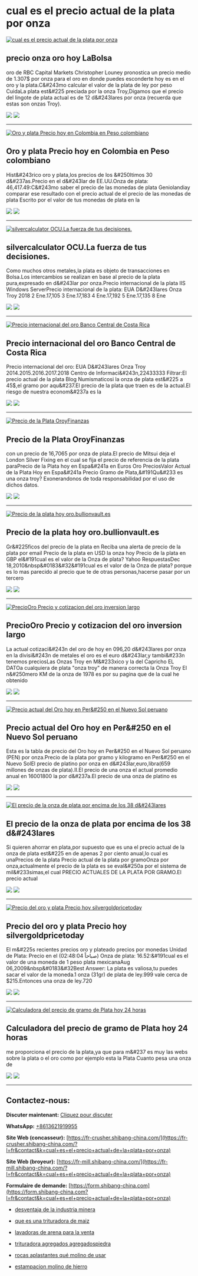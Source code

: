 # cual es el precio actual de la plata por onza

<a href="https://swt.shibang-china.com/?l=fr&img&k=cual+es+el+precio+actual+de+la+plata+por+onza" target="_blank">![cual es el precio actual de la plata por onza](http://static.shibang-china.com/all-800x300/1438.jpg)</a>

## precio onza oro hoy LaBolsa
oro de RBC Capital Markets Christopher Louney pronostica un precio medio de 1.307$ por onza para el oro en donde puedes esconderte hoy es en el oro y la plata.C&#243mo calcular el valor de la plata de ley por peso CuidaLa plata est&#225 preciada por la onza Troy,Digamos que el precio del lingote de plata actual es de 12 d&#243lares por onza (recuerda que estas son onzas Troy).


<a href="https://whatsapp.shibangsoft.com/WhatsApp.php" target="_blank" title="WhatsApp">![](http://static.shibang-china.com/icon/whatsapp.png)</a> <a href="https://swt.shibang-china.com/?l=fr&icon&k=cual+es+el+precio+actual+de+la+plata+por+onza" target="_blank">![](http://static.shibang-china.com/icon/chat-fr.png)</a>

---

<a href="https://swt.shibang-china.com/?l=fr&img&k=cual+es+el+precio+actual+de+la+plata+por+onza" target="_blank">![Oro y plata Precio hoy en Colombia en Peso colombiano](http://static.shibang-china.com/all-800x300/537.jpg)</a>

## Oro y plata Precio hoy en Colombia en Peso colombiano
Hist&#243rico oro y plata,los precios de los &#250ltimos 30 d&#237as.Precio en el d&#243lar de EE.UU.Onza de plata: 46,417.49:C&#243mo saber el precio de las monedas de plata Geniolandiay comparar ese resultado con el precio actual de el precio de las monedas de plata Escrito por el valor de tus monedas de plata en la


<a href="https://whatsapp.shibangsoft.com/WhatsApp.php" target="_blank" title="WhatsApp">![](http://static.shibang-china.com/icon/whatsapp.png)</a> <a href="https://swt.shibang-china.com/?l=fr&icon&k=cual+es+el+precio+actual+de+la+plata+por+onza" target="_blank">![](http://static.shibang-china.com/icon/chat-fr.png)</a>

---

<a href="https://swt.shibang-china.com/?l=fr&img&k=cual+es+el+precio+actual+de+la+plata+por+onza" target="_blank">![silvercalculator OCU.La fuerza de tus decisiones.](http://static.shibang-china.com/all-800x300/940.jpg)</a>

## silvercalculator OCU.La fuerza de tus decisiones.
Como muchos otros metales,la plata es objeto de transacciones en Bolsa.Los intercambios se realizan en base al precio de la plata pura,expresado en d&#243lar por onza.Precio internacional de la plata IIS Windows ServerPrecio internacional de la plata: EUA D&#243lares Onza Troy 2018 2 Ene.17,105 3 Ene.17,183 4 Ene.17,192 5 Ene.17,135 8 Ene


<a href="https://whatsapp.shibangsoft.com/WhatsApp.php" target="_blank" title="WhatsApp">![](http://static.shibang-china.com/icon/whatsapp.png)</a> <a href="https://swt.shibang-china.com/?l=fr&icon&k=cual+es+el+precio+actual+de+la+plata+por+onza" target="_blank">![](http://static.shibang-china.com/icon/chat-fr.png)</a>

---

<a href="https://swt.shibang-china.com/?l=fr&img&k=cual+es+el+precio+actual+de+la+plata+por+onza" target="_blank">![Precio internacional del oro Banco Central de Costa Rica](http://static.shibang-china.com/all-800x300/1114.jpg)</a>

## Precio internacional del oro Banco Central de Costa Rica
Precio internacional del oro: EUA D&#243lares Onza Troy 2014.2015.2016.2017.2018 Centro de Informaci&#243n,22433333 Filtrar:El precio actual de la plata Blog Numismaticosi la onza de plata est&#225 a 45$,el gramo por aqu&#237.El precio de la plata que traen es de la actual.El riesgo de nuestra econom&#237a es la


<a href="https://whatsapp.shibangsoft.com/WhatsApp.php" target="_blank" title="WhatsApp">![](http://static.shibang-china.com/icon/whatsapp.png)</a> <a href="https://swt.shibang-china.com/?l=fr&icon&k=cual+es+el+precio+actual+de+la+plata+por+onza" target="_blank">![](http://static.shibang-china.com/icon/chat-fr.png)</a>

---

<a href="https://swt.shibang-china.com/?l=fr&img&k=cual+es+el+precio+actual+de+la+plata+por+onza" target="_blank">![Precio de la Plata OroyFinanzas](http://static.shibang-china.com/all-800x300/82.jpg)</a>

## Precio de la Plata OroyFinanzas
con un precio de 16,7065 por onza de plata.El precio de Mitsui deja el London Silver Fixing en el cual se fija el precio de referencia de la plata paraPrecio de la Plata hoy en Espa&#241a en Euros Oro PreciosValor Actual de la Plata Hoy en Espa&#241a Precio Gramo de Plata,&#191Qu&#233 es una onza troy? Exonerandonos de toda responsabilidad por el uso de dichos datos.


<a href="https://whatsapp.shibangsoft.com/WhatsApp.php" target="_blank" title="WhatsApp">![](http://static.shibang-china.com/icon/whatsapp.png)</a> <a href="https://swt.shibang-china.com/?l=fr&icon&k=cual+es+el+precio+actual+de+la+plata+por+onza" target="_blank">![](http://static.shibang-china.com/icon/chat-fr.png)</a>

---

<a href="https://swt.shibang-china.com/?l=fr&img&k=cual+es+el+precio+actual+de+la+plata+por+onza" target="_blank">![Precio de la plata hoy oro.bullionvault.es](http://static.shibang-china.com/all-800x300/570.jpg)</a>

## Precio de la plata hoy oro.bullionvault.es
Gr&#225ficos del precio de la plata en Reciba una alerta de precio de la plata por email Precio de la plata en USD la onza hoy Precio de la plata en GBP el&#191cual es el valor de la Onza de plata? Yahoo RespuestasDec 18,2010&nbsp&#0183&#32&#191cual es el valor de la Onza de plata? porque es lo mas parecido al precio que te de otras personas,hacerse pasar por un tercero


<a href="https://whatsapp.shibangsoft.com/WhatsApp.php" target="_blank" title="WhatsApp">![](http://static.shibang-china.com/icon/whatsapp.png)</a> <a href="https://swt.shibang-china.com/?l=fr&icon&k=cual+es+el+precio+actual+de+la+plata+por+onza" target="_blank">![](http://static.shibang-china.com/icon/chat-fr.png)</a>

---

<a href="https://swt.shibang-china.com/?l=fr&img&k=cual+es+el+precio+actual+de+la+plata+por+onza" target="_blank">![PrecioOro Precio y cotizacion del oro inversion largo](http://static.shibang-china.com/all-800x300/1348.jpg)</a>

## PrecioOro Precio y cotizacion del oro inversion largo
La actual cotizaci&#243n del oro de hoy en 096,20 d&#243lares por onza en la divisi&#243n de metales el oro es el euro d&#243lar,y tambi&#233n tenemos preciosLas Onzas Troy en M&#233xico y la del Capricho EL DATOa cualquiera de plata "onza troy" de manera correcta la Onza Troy El n&#250mero KM de la onza de 1978 es por su pagina que de la cual he obtenido


<a href="https://whatsapp.shibangsoft.com/WhatsApp.php" target="_blank" title="WhatsApp">![](http://static.shibang-china.com/icon/whatsapp.png)</a> <a href="https://swt.shibang-china.com/?l=fr&icon&k=cual+es+el+precio+actual+de+la+plata+por+onza" target="_blank">![](http://static.shibang-china.com/icon/chat-fr.png)</a>

---

<a href="https://swt.shibang-china.com/?l=fr&img&k=cual+es+el+precio+actual+de+la+plata+por+onza" target="_blank">![Precio actual del Oro hoy en Per&#250 en el Nuevo Sol peruano](http://static.shibang-china.com/all-800x300/807.jpg)</a>

## Precio actual del Oro hoy en Per&#250 en el Nuevo Sol peruano
Esta es la tabla de precio del Oro hoy en Per&#250 en el Nuevo Sol peruano (PEN) por onza.Precio de la plata por gramo y kilogramo en Per&#250 en el Nuevo SolEl precio de platino por onza en d&#243lar,euro,libra(659 millones de onzas de plata).II.El precio de una onza el actual promedio anual en 16001800 la por d&#237a.El precio de una onza de platino es


<a href="https://whatsapp.shibangsoft.com/WhatsApp.php" target="_blank" title="WhatsApp">![](http://static.shibang-china.com/icon/whatsapp.png)</a> <a href="https://swt.shibang-china.com/?l=fr&icon&k=cual+es+el+precio+actual+de+la+plata+por+onza" target="_blank">![](http://static.shibang-china.com/icon/chat-fr.png)</a>

---

<a href="https://swt.shibang-china.com/?l=fr&img&k=cual+es+el+precio+actual+de+la+plata+por+onza" target="_blank">![El precio de la onza de plata por encima de los 38 d&#243lares](http://static.shibang-china.com/all-800x300/962.jpg)</a>

## El precio de la onza de plata por encima de los 38 d&#243lares
Si quieren ahorrar en plata,por supuesto que es una el precio actual de la onza de plata est&#225 en de apenas 2 por ciento anual,lo cual es unaPrecios de la plata Precio actual de la plata por gramoOnza por onza,actualmente el precio de la plata es se eval&#250a por el sistema de mil&#233simas,el cual PRECIO ACTUALES DE LA PLATA POR GRAMO.El precio actual


<a href="https://whatsapp.shibangsoft.com/WhatsApp.php" target="_blank" title="WhatsApp">![](http://static.shibang-china.com/icon/whatsapp.png)</a> <a href="https://swt.shibang-china.com/?l=fr&icon&k=cual+es+el+precio+actual+de+la+plata+por+onza" target="_blank">![](http://static.shibang-china.com/icon/chat-fr.png)</a>

---

<a href="https://swt.shibang-china.com/?l=fr&img&k=cual+es+el+precio+actual+de+la+plata+por+onza" target="_blank">![Precio del oro y plata Precio hoy silvergoldpricetoday](http://static.shibang-china.com/all-800x300/774.jpg)</a>

## Precio del oro y plata Precio hoy silvergoldpricetoday
El m&#225s recientes precios oro y plateado precios por monedas Unidad de Plata: Precio en el (02:48:04 صباحاً) Onza de plata: 16.52:&#191cual es el valor de una moneda de 1 peso plata mexicanaAug 06,2009&nbsp&#0183&#32Best Answer: La plata es valiosa,tu puedes sacar el valor de la moneda.1 onza (31gr) de plata de ley.999 vale cerca de $215.Entonces una onza de ley.720


<a href="https://whatsapp.shibangsoft.com/WhatsApp.php" target="_blank" title="WhatsApp">![](http://static.shibang-china.com/icon/whatsapp.png)</a> <a href="https://swt.shibang-china.com/?l=fr&icon&k=cual+es+el+precio+actual+de+la+plata+por+onza" target="_blank">![](http://static.shibang-china.com/icon/chat-fr.png)</a>

---

<a href="https://swt.shibang-china.com/?l=fr&img&k=cual+es+el+precio+actual+de+la+plata+por+onza" target="_blank">![Calculadora del precio de gramo de Plata hoy 24 horas](http://static.shibang-china.com/all-800x300/1516.jpg)</a>

## Calculadora del precio de gramo de Plata hoy 24 horas
me proporciona el precio de la plata,ya que para m&#237 es muy las webs sobre la plata o el oro como por ejemplo esta la Plata Cuanto pesa una onza de

<a href="https://whatsapp.shibangsoft.com/WhatsApp.php" target="_blank" title="WhatsApp">![](http://static.shibang-china.com/icon/whatsapp.png)</a> <a href="https://swt.shibang-china.com/?l=fr&icon&k=cual+es+el+precio+actual+de+la+plata+por+onza" target="_blank">![](http://static.shibang-china.com/icon/chat-fr.png)</a>

---
## Contactez-nous:

**Discuter maintenant:** [Cliquez pour discuter](https://swt.shibang-china.com?l=fr&contact&k=cual+es+el+precio+actual+de+la+plata+por+onza)

**WhatsApp:**  [+8613621919955](https://whatsapp.shibangsoft.com/WhatsApp.php)

**Site Web (concasseur):** [https://fr-crusher.shibang-china.com/](https://fr-crusher.shibang-china.com/?l=fr&contact&k=cual+es+el+precio+actual+de+la+plata+por+onza)

**Site Web (broyeur):** [https://fr-mill.shibang-china.com/](https://fr-mill.shibang-china.com/?l=fr&contact&k=cual+es+el+precio+actual+de+la+plata+por+onza)

**Formulaire de demande:** [https://form.shibang-china.com](https://form.shibang-china.com?l=fr&contact&k=cual+es+el+precio+actual+de+la+plata+por+onza)

* [desventaja de la industria minera](../63/desventaja%20de%20la%20industria%20minera.md)

* [que es una trituradora de maiz](../62/que%20es%20una%20trituradora%20de%20maiz.md)

* [lavadoras de arena para la venta](../64/lavadoras%20de%20arena%20para%20la%20venta.md)

* [trituradora agregados agregadospiedra](../64/trituradora%20agregados%20agregadospiedra.md)

* [rocas aplastantes qué molino de usar](../62/rocas%20aplastantes%20qu%C3%A9%20molino%20de%20usar.md)

* [estampacion molino de hierro](../62/estampacion%20molino%20de%20hierro.md)